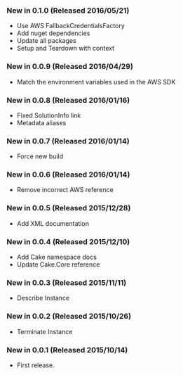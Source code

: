### New in 0.1.0 (Released 2016/05/21)
* Use AWS FallbackCredentialsFactory
* Add nuget dependencies
* Update all packages
* Setup and Teardown with context

### New in 0.0.9 (Released 2016/04/29)
* Match the environment variables used in the AWS SDK

### New in 0.0.8 (Released 2016/01/16)
* Fixed SolutionInfo link
* Metadata aliases

### New in 0.0.7 (Released 2016/01/14)
* Force new build

### New in 0.0.6 (Released 2016/01/14)
* Remove incorrect AWS reference

### New in 0.0.5 (Released 2015/12/28)
* Add XML documentation

### New in 0.0.4 (Released 2015/12/10)
* Add Cake namespace docs
* Update Cake.Core reference

### New in 0.0.3 (Released 2015/11/11)
* Describe Instance

### New in 0.0.2 (Released 2015/10/26)
* Terminate Instance

### New in 0.0.1 (Released 2015/10/14)
* First release.